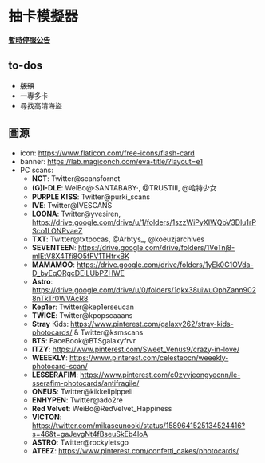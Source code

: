 # 抽卡模擬器
**[暫時停服公告](https://hackmd.io/@gBTyCODBRneIN12giDxbfQ/HJESj-48i)**

## to-dos
- ~~版頭~~
- ~~一專多卡~~
- 尋找高清海盜

## 圖源
- icon: https://www.flaticon.com/free-icons/flash-card
- banner: https://lab.magiconch.com/eva-title/?layout=e1
- PC scans:
	- **NCT**: Twitter@scansfornct
	- **(G)I-DLE**: WeiBo@·SANTABABY·, @TRUSTIII, @哈特少女
	- **PURPLE K!SS**: Twitter@purki_scans
	- **IVE**: Twitter@IVESCANS
    - **LOONA**: Twitter@yvesiren, https://drive.google.com/drive/u/1/folders/1szzWiPyXIWQbV3Dlu1rPSco1LONPvaeZ
    - **TXT**: Twitter@txtpocas, @Arbtys_, @koeuzjarchives
    - **SEVENTEEN**: https://drive.google.com/drive/folders/1VeTnj8-mlEtV8X4Tfi8O5fFV1THtrxBK
    - **MAMAMOO**: https://drive.google.com/drive/folders/1yEk0G1OVda-D_byEqORgcDEiLUbPZHWE
    - **Astro**: https://drive.google.com/drive/u/0/folders/1qkx38uiwuOphZann9028nTkTr0WVAcR8
    - **Kep1er**: Twitter@kep1erseucan
    - **TWICE**: Twitter@kpopscaaans
    - **Stray** Kids: https://www.pinterest.com/galaxy262/stray-kids-photocards/ & Twitter@ksmscans
    - **BTS**: FaceBook@BTSgalaxyfrvr
    - **ITZY**: https://www.pinterest.com/Sweet_Venus9/crazy-in-love/
    - **WEEEKLY**: https://www.pinterest.com/celesteocn/weeekly-photocard-scan/
    - **LESSERAFIM**: https://www.pinterest.com/c0zyyjeongyeonn/le-sserafim-photocards/antifragile/
    - **ONEUS**: Twitter@kikkelipippeli
    - **ENHYPEN**: Twitter@ado2re
    - **Red Velvet**: WeiBo@RedVelvet_Happiness
    - **VICTON**: https://twitter.com/mikaseunooki/status/1589641525134524416?s=46&t=gaJevgNt4fBseuSkEb4loA
    - **ASTRO**: Twitter@rockyletsgo
    - **ATEEZ**: https://www.pinterest.com/confetti_cakes/photocards/
